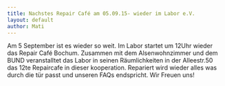 ```yaml
---
title: Nachstes Repair Café am 05.09.15- wieder im Labor e.V.
layout: default
author: Mati
---
```

Am 5 September ist es wieder so weit. Im Labor startet um 12Uhr wieder das Repair Café Bochum. Zusammen mit dem Alsenwohnzimmer und dem BUND veranstalltet das Labor in seinen Räumlichkeiten in der Alleestr.50 das 12te Repaircafe in dieser kooperation. Repariert wird wieder alles was durch die tür passt und unseren FAQs endspricht. Wir Freuen uns!
